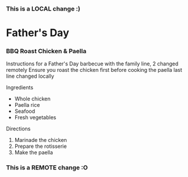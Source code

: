 ### This is a LOCAL change :)
# Father's Day
### BBQ Roast Chicken & Paella
Instructions for a Father's Day barbecue with the family line, 2 changed remotely
Ensure you roast the chicken first before cooking the paella
last line changed locally

Ingredients
* Whole chicken
* Paella rice
* Seafood
* Fresh vegetables

Directions
1. Marinade the chicken
2. Prepare the rotisserie
3. Make the paella

### This is a REMOTE change :O
